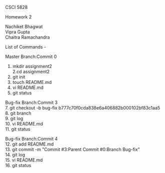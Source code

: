 CSCI 5828 <br/>

Homework 2 <br/>

Nachiket Bhagwat<br/>
Vipra Gupta<br/>
Chaitra Ramachandra<br/>

List of Commands - <br/>

Master Branch:Commit 0<br/>
1. mkdir assignment2 <br/>
2.cd assignment2 <br/>
3. git init <br/>
4. touch README.md</br>
5. vi README.md</br>
6. git status</br>

Bug-fix Branch:Commit 3<br/>
7. git checkout -b bug-fix b777c70f0cda838e6a406882b000102bf83c1aa5<br/>
8. git branch<br/>
9. git log<br/>
10. vi README.md<br/>
11. git status<br/>

Bug-fix Branch:Commit 4<br/>
12. git add README.md<br/>
13. git commit -m "Commit #3:Parent Commit #0:Branch Bug-fix"<br/>
14. git log<br/>
15. vi README.md<br/>
16. git status<br/>